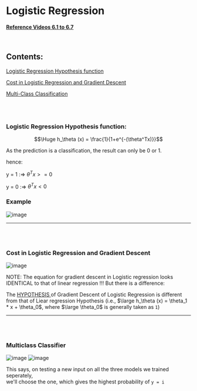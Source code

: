 # Logistic Regression
<strong><a href = "https://www.youtube.com/watch?v=t1IT5hZfS48&list=PLLssT5z_DsK-h9vYZkQkYNWcItqhlRJLN&index=33">Reference Videos 6.1 to 6.7</a></strong>

<br>

## Contents:

<a href="#logistic-regression-hypothesis-function">Logistic Regression Hypothesis function </a>

<a href="#cost-in-logistic-regression-and-gradient-descent"> Cost in Logistic Regression and Gradient Descent </a>

<a href="#multiclass-classifier"> Multi-Class Classification </a>

<br><br>

### Logistic Regression Hypothesis function:

$$\Huge h_\theta (x) = \frac{1}{1+e^{-(\theta^Tx)}}$$

As the prediction is a classification, the result can only be 0 or 1.

hence:

y = 1 :=> $\theta^Tx >= 0$

y = 0 :=> $\theta^Tx < 0$

### Example
![image](https://user-images.githubusercontent.com/76818035/172016831-7ce94fa5-724f-460d-ba5e-932ed5208676.png)

<hr>

<br><br>

### Cost in Logistic Regression and Gradient Descent
![image](https://user-images.githubusercontent.com/76818035/172019061-f061a4c9-8d3b-4f14-8707-c52678063963.png)

  NOTE: The equation for gradient descent in Logistic regression looks IDENTICAL to that of linear regression !!! But there is a difference:
  
The <a href = "#logistic-regression-hypothesis-function"> HYPOTHESIS </a> of Gradient Descent of Logistic Regression is different from that of Liear regression Hypothesis (i.e., $\large h_\theta (x) = \theta_1 * x + \theta_0$, where $\large \theta_0$ is generally taken as `1`)


<hr> <br><br>

### Multiclass Classifier

![image](https://user-images.githubusercontent.com/76818035/172022537-e061c7f6-352f-4bc6-b474-de504df1aba5.png)
![image](https://user-images.githubusercontent.com/76818035/172022721-39f65633-e741-4599-9929-ea0273c215e3.png)

This says, on testing a new input on all the three models we trained seperately, <br>
we'll choose the one, which gives the highest probability of `y = i`
